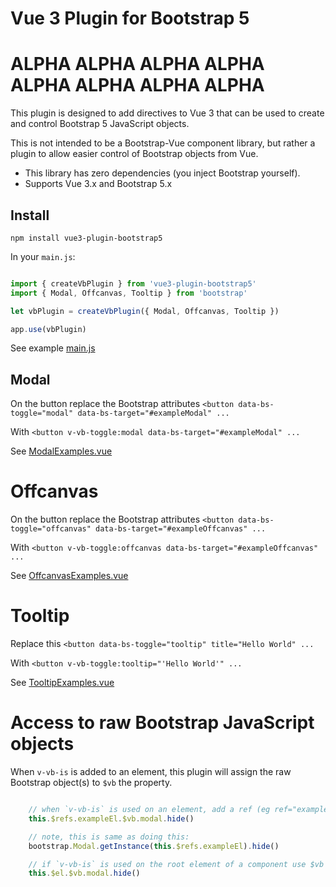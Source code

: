 # Vue 3 Plugin for Bootstrap 5

# ALPHA ALPHA ALPHA ALPHA ALPHA ALPHA ALPHA ALPHA

This plugin is designed to add directives to Vue 3 that can be used to create and control Bootstrap 5 JavaScript 
objects.

This is not intended to be a Bootstrap-Vue component library, but rather a plugin to allow easier control of Bootstrap
objects from Vue.

 - This library has zero dependencies (you inject Bootstrap yourself).
 - Supports Vue 3.x and Bootstrap 5.x

## Install

```shell
npm install vue3-plugin-bootstrap5
```

In your `main.js`:
```javascript

import { createVbPlugin } from 'vue3-plugin-bootstrap5'
import { Modal, Offcanvas, Tooltip } from 'bootstrap'

let vbPlugin = createVbPlugin({ Modal, Offcanvas, Tooltip })

app.use(vbPlugin)
```

See example [main.js](examples/basic/src/main.js)


## Modal

On the button replace the Bootstrap attributes
    `<button data-bs-toggle="modal" data-bs-target="#exampleModal" ...`

With `<button v-vb-toggle:modal data-bs-target="#exampleModal" ...`

See [ModalExamples.vue](examples/basic/src/components/ModalExamples.vue)


# Offcanvas

On the button replace the Bootstrap attributes
`<button data-bs-toggle="offcanvas" data-bs-target="#exampleOffcanvas" ...`

With `<button v-vb-toggle:offcanvas data-bs-target="#exampleOffcanvas" ...`

See [OffcanvasExamples.vue](examples/basic/src/components/OffcanvasExamples.vue)


# Tooltip

Replace this `<button data-bs-toggle="tooltip" title="Hello World" ...`

With `<button v-vb-toggle:tooltip="'Hello World'" ...`

See [TooltipExamples.vue](examples/basic/src/components/TooltipExamples.vue)


# Access to raw Bootstrap JavaScript objects

When `v-vb-is` is added to an element, this plugin will assign the raw Bootstrap object(s) to `$vb` the property.

```javascript

    // when `v-vb-is` is used on an element, add a ref (eg ref="exampleEl") then use $vb like this:
    this.$refs.exampleEl.$vb.modal.hide()

    // note, this is same as doing this:    
    bootstrap.Modal.getInstance(this.$refs.exampleEl).hide()

    // if `v-vb-is` is used on the root element of a component use $vb like this:
    this.$el.$vb.modal.hide()

```